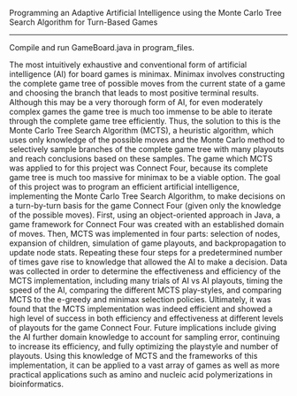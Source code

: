 Programming an Adaptive Artificial Intelligence using the Monte Carlo Tree Search Algorithm for Turn-Based Games

______________________________________________________________________________



Compile and run GameBoard.java in program_files.


The most intuitively exhaustive and conventional form of artificial intelligence (AI) for board games is minimax. Minimax involves constructing the complete game tree of possible moves from the current state of a game and choosing the branch that leads to most positive terminal results. Although this may be a very thorough form of AI, for even moderately complex games the game tree is much too immense to be able to iterate through the complete game tree efficiently. 
Thus, the solution to this is the Monte Carlo Tree Search Algorithm (MCTS), a heuristic algorithm, which uses only knowledge of the possible moves and the Monte Carlo method to selectively sample branches of the complete game tree with many playouts and reach conclusions based on these samples. The game which MCTS was applied to for this project was Connect Four, because its complete game tree is much too massive for minimax to be a viable option. The goal of this project was to program an efficient artificial intelligence, implementing the Monte Carlo Tree Search Algorithm, to make decisions on a turn-by-turn basis for the game Connect Four (given only the knowledge of the possible moves). 
	First, using an object-oriented approach in Java, a game framework for Connect Four was created with an established domain of moves. Then, MCTS was implemented in four parts: selection of nodes, expansion of children, simulation of game playouts, and backpropagation to update node stats. Repeating these four steps for a predetermined number of times gave rise to knowledge that allowed the AI to make a decision.
	Data was collected in order to determine the effectiveness and efficiency of the MCTS implementation, including many trials of AI vs AI playouts, timing the speed of the AI, comparing the different MCTS play-styles, and comparing MCTS to the e-greedy and minimax selection policies. 
	Ultimately, it was found that the MCTS implementation was indeed efficient and showed a high level of success in both efficiency and effectiveness at different levels of playouts for the game Connect Four. Future implications include giving the AI further domain knowledge to account for sampling error, continuing to increase its efficiency, and fully optimizing the playstyle and number of playouts. Using this knowledge of MCTS and the frameworks of this implementation, it can be applied to a vast array of games as well as more practical applications such as amino and nucleic acid polymerizations in bioinformatics. 


